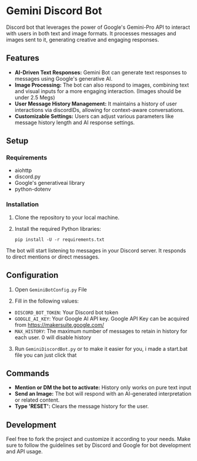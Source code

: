 # Gemini Discord Bot

 Discord bot that leverages the power of Google's Gemini-Pro API to interact with users in both text and image formats. It processes messages and images sent to it, generating creative and engaging responses.

## Features

- **AI-Driven Text Responses:** Gemini Bot can generate text responses to messages using Google's generative AI.
- **Image Processing:** The bot can also respond to images, combining text and visual inputs for a more engaging interaction. (Images should be under 2.5 Megs)
- **User Message History Management:** It maintains a history of user interactions via discordIDs, allowing for context-aware conversations.
- **Customizable Settings:** Users can adjust various parameters like message history length and AI response settings.

## Setup

### Requirements

- aiohttp
- discord.py
- Google's generativeai library
- python-dotenv


### Installation

1. Clone the repository to your local machine.
2. Install the required Python libraries:

   ```
   pip install -U -r requirements.txt
   ```
The bot will start listening to messages in your Discord server. It responds to direct mentions or direct messages.

## Configuration

1. Open `GeminiBotConfig.py` File

2. Fill in the following values:

- `DISCORD_BOT_TOKEN`: Your Discord bot token
- `GOOGLE_AI_KEY`: Your Google AI API key. Google API Key can be acquired from https://makersuite.google.com/
- `MAX_HISTORY`: The maximum number of messages to retain in history for each user. 0 will disable history

3. Run `GeminiDiscordBot.py` or to make it easier for you, i made a start.bat file you can just click that

## Commands

- **Mention or DM the bot to activate:** History only works on pure text input
- **Send an Image:** The bot will respond with an AI-generated interpretation or related content.
- **Type 'RESET':** Clears the message history for the user.

## Development

Feel free to fork the project and customize it according to your needs. Make sure to follow the guidelines set by Discord and Google for bot development and API usage.
